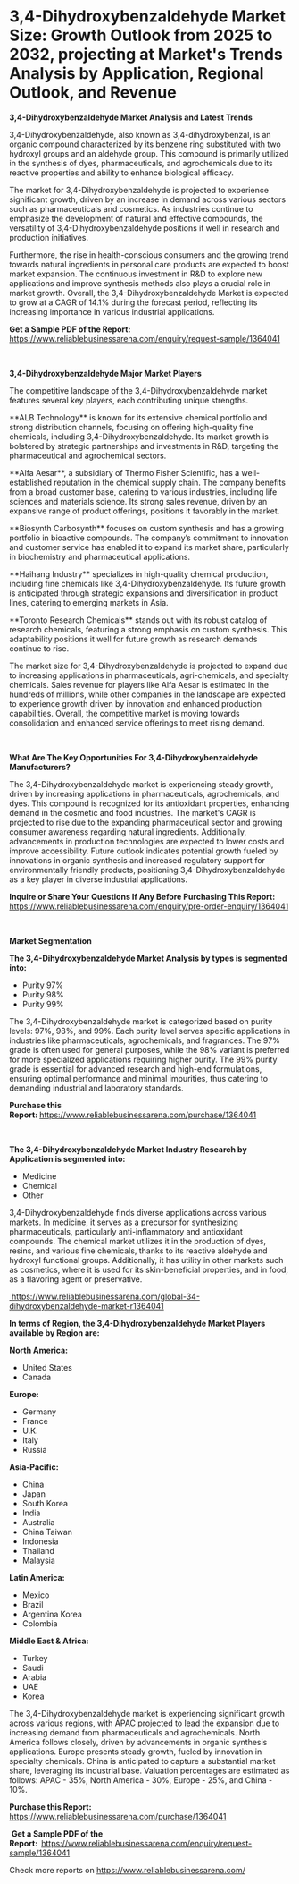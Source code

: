 <p><h1>3,4-Dihydroxybenzaldehyde Market Size: Growth Outlook from 2025 to 2032, projecting at Market's Trends Analysis by Application, Regional Outlook, and Revenue</h1></p><p><strong>3,4-Dihydroxybenzaldehyde Market Analysis and Latest Trends</strong></p>
<p><p>3,4-Dihydroxybenzaldehyde, also known as 3,4-dihydroxybenzal, is an organic compound characterized by its benzene ring substituted with two hydroxyl groups and an aldehyde group. This compound is primarily utilized in the synthesis of dyes, pharmaceuticals, and agrochemicals due to its reactive properties and ability to enhance biological efficacy.</p><p>The market for 3,4-Dihydroxybenzaldehyde is projected to experience significant growth, driven by an increase in demand across various sectors such as pharmaceuticals and cosmetics. As industries continue to emphasize the development of natural and effective compounds, the versatility of 3,4-Dihydroxybenzaldehyde positions it well in research and production initiatives. </p><p>Furthermore, the rise in health-conscious consumers and the growing trend towards natural ingredients in personal care products are expected to boost market expansion. The continuous investment in R&D to explore new applications and improve synthesis methods also plays a crucial role in market growth. Overall, the 3,4-Dihydroxybenzaldehyde Market is expected to grow at a CAGR of 14.1% during the forecast period, reflecting its increasing importance in various industrial applications.</p></p>
<p><strong>Get a Sample PDF of the Report:&nbsp;</strong> <a href="https://www.reliablebusinessarena.com/enquiry/request-sample/1364041?utm_campaign=3008&utm_medium=2&utm_source=Github&utm_content=ia&utm_term=27032025&utm_id=34-dihydroxybenzaldehyde">https://www.reliablebusinessarena.com/enquiry/request-sample/1364041</a></p>
<p>&nbsp;</p>
<p><strong>3,4-Dihydroxybenzaldehyde Major Market Players</strong></p>
<p><p>The competitive landscape of the 3,4-Dihydroxybenzaldehyde market features several key players, each contributing unique strengths. </p><p>**ALB Technology** is known for its extensive chemical portfolio and strong distribution channels, focusing on offering high-quality fine chemicals, including 3,4-Dihydroxybenzaldehyde. Its market growth is bolstered by strategic partnerships and investments in R&D, targeting the pharmaceutical and agrochemical sectors.</p><p>**Alfa Aesar**, a subsidiary of Thermo Fisher Scientific, has a well-established reputation in the chemical supply chain. The company benefits from a broad customer base, catering to various industries, including life sciences and materials science. Its strong sales revenue, driven by an expansive range of product offerings, positions it favorably in the market.</p><p>**Biosynth Carbosynth** focuses on custom synthesis and has a growing portfolio in bioactive compounds. The company’s commitment to innovation and customer service has enabled it to expand its market share, particularly in biochemistry and pharmaceutical applications.</p><p>**Haihang Industry** specializes in high-quality chemical production, including fine chemicals like 3,4-Dihydroxybenzaldehyde. Its future growth is anticipated through strategic expansions and diversification in product lines, catering to emerging markets in Asia.</p><p>**Toronto Research Chemicals** stands out with its robust catalog of research chemicals, featuring a strong emphasis on custom synthesis. This adaptability positions it well for future growth as research demands continue to rise.</p><p>The market size for 3,4-Dihydroxybenzaldehyde is projected to expand due to increasing applications in pharmaceuticals, agri-chemicals, and specialty chemicals. Sales revenue for players like Alfa Aesar is estimated in the hundreds of millions, while other companies in the landscape are expected to experience growth driven by innovation and enhanced production capabilities. Overall, the competitive market is moving towards consolidation and enhanced service offerings to meet rising demand.</p></p>
<p>&nbsp;</p>
<p><strong>What Are The Key Opportunities For 3,4-Dihydroxybenzaldehyde Manufacturers?</strong></p>
<p><p>The 3,4-Dihydroxybenzaldehyde market is experiencing steady growth, driven by increasing applications in pharmaceuticals, agrochemicals, and dyes. This compound is recognized for its antioxidant properties, enhancing demand in the cosmetic and food industries. The market's CAGR is projected to rise due to the expanding pharmaceutical sector and growing consumer awareness regarding natural ingredients. Additionally, advancements in production technologies are expected to lower costs and improve accessibility. Future outlook indicates potential growth fueled by innovations in organic synthesis and increased regulatory support for environmentally friendly products, positioning 3,4-Dihydroxybenzaldehyde as a key player in diverse industrial applications.</p></p>
<p><strong>Inquire or Share Your Questions If Any Before Purchasing This Report:</strong> <a href="https://www.reliablebusinessarena.com/enquiry/pre-order-enquiry/1364041?utm_campaign=3008&utm_medium=2&utm_source=Github&utm_content=ia&utm_term=27032025&utm_id=34-dihydroxybenzaldehyde">https://www.reliablebusinessarena.com/enquiry/pre-order-enquiry/1364041</a></p>
<p>&nbsp;</p>
<p><strong>Market Segmentation</strong></p>
<p><strong>The 3,4-Dihydroxybenzaldehyde Market Analysis by types is segmented into:</strong></p>
<p><ul><li>Purity 97%</li><li>Purity 98%</li><li>Purity 99%</li></ul></p>
<p><p>The 3,4-Dihydroxybenzaldehyde market is categorized based on purity levels: 97%, 98%, and 99%. Each purity level serves specific applications in industries like pharmaceuticals, agrochemicals, and fragrances. The 97% grade is often used for general purposes, while the 98% variant is preferred for more specialized applications requiring higher purity. The 99% purity grade is essential for advanced research and high-end formulations, ensuring optimal performance and minimal impurities, thus catering to demanding industrial and laboratory standards.</p></p>
<p><strong>Purchase this Report:&nbsp;</strong><a href="https://www.reliablebusinessarena.com/purchase/1364041?utm_campaign=3008&utm_medium=2&utm_source=Github&utm_content=ia&utm_term=27032025&utm_id=34-dihydroxybenzaldehyde">https://www.reliablebusinessarena.com/purchase/1364041</a></p>
<p>&nbsp;</p>
<p><strong>The 3,4-Dihydroxybenzaldehyde Market Industry Research by Application is segmented into:</strong></p>
<p><ul><li>Medicine</li><li>Chemical</li><li>Other</li></ul></p>
<p><p>3,4-Dihydroxybenzaldehyde finds diverse applications across various markets. In medicine, it serves as a precursor for synthesizing pharmaceuticals, particularly anti-inflammatory and antioxidant compounds. The chemical market utilizes it in the production of dyes, resins, and various fine chemicals, thanks to its reactive aldehyde and hydroxyl functional groups. Additionally, it has utility in other markets such as cosmetics, where it is used for its skin-beneficial properties, and in food, as a flavoring agent or preservative.</p></p>
<p><a href="https://www.reliablebusinessarena.com/global-34-dihydroxybenzaldehyde-market-r1364041?utm_campaign=3008&utm_medium=2&utm_source=Github&utm_content=ia&utm_term=27032025&utm_id=34-dihydroxybenzaldehyde">&nbsp;https://www.reliablebusinessarena.com/global-34-dihydroxybenzaldehyde-market-r1364041</a></p>
<p><strong>In terms of Region, the 3,4-Dihydroxybenzaldehyde Market Players available by Region are:</strong></p>
<p>
    <p> <strong> North America: </strong>
        <ul>
            <li>United States</li>
            <li>Canada</li>
        </ul>
        </p> 
    <p> <strong> Europe: </strong>
        <ul>
            <li>Germany</li>
            <li>France</li>
            <li>U.K.</li>
            <li>Italy</li>
            <li>Russia</li>
        </ul>
        </p> 
    <p> <strong> Asia-Pacific: </strong>
        <ul>
            <li>China</li>
            <li>Japan</li>
            <li>South Korea</li>
            <li>India</li>
            <li>Australia</li>
            <li>China Taiwan</li>
            <li>Indonesia</li>
            <li>Thailand</li>
            <li>Malaysia</li>
        </ul>
        </p> 
    <p> <strong> Latin America: </strong>
        <ul>
            <li>Mexico</li>
            <li>Brazil</li>
            <li>Argentina Korea</li>
            <li>Colombia</li>
        </ul>
        </p> 
    <p> <strong> Middle East & Africa: </strong>
        <ul>
            <li>Turkey</li>
            <li>Saudi</li>
            <li>Arabia</li>
            <li>UAE</li>
            <li>Korea</li>
        </ul>
    </p>
    </p>
<p><p>The 3,4-Dihydroxybenzaldehyde market is experiencing significant growth across various regions, with APAC projected to lead the expansion due to increasing demand from pharmaceuticals and agrochemicals. North America follows closely, driven by advancements in organic synthesis applications. Europe presents steady growth, fueled by innovation in specialty chemicals. China is anticipated to capture a substantial market share, leveraging its industrial base. Valuation percentages are estimated as follows: APAC - 35%, North America - 30%, Europe - 25%, and China - 10%.</p></p>
<p><strong>Purchase this Report: </strong><a href="https://www.reliablebusinessarena.com/purchase/1364041?utm_campaign=3008&utm_medium=2&utm_source=Github&utm_content=ia&utm_term=27032025&utm_id=34-dihydroxybenzaldehyde">https://www.reliablebusinessarena.com/purchase/1364041</a></p>
<p>&nbsp;<strong>Get a Sample PDF of the Report:&nbsp;&nbsp;</strong><a href="https://www.reliablebusinessarena.com/enquiry/request-sample/1364041?utm_campaign=3008&utm_medium=2&utm_source=Github&utm_content=ia&utm_term=27032025&utm_id=34-dihydroxybenzaldehyde">https://www.reliablebusinessarena.com/enquiry/request-sample/1364041</a></p>
<p><strong></strong></p>
<p>Check more reports on <a href="https://www.reliablebusinessarena.com/?utm_campaign=3008&utm_medium=2&utm_source=Github&utm_content=ia&utm_term=27032025&utm_id=34-dihydroxybenzaldehyde">https://www.reliablebusinessarena.com/</a></p>